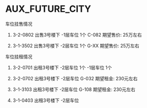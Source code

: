 # AUX_FUTURE_CITY
车位挂售情况

1. 3-2-0802 出售3号楼下 -1层车位 1个 C-082 期望售价: 25万左右

2. 3-1-3502 出售3号楼下 -2层车位 1个 G-XX 期望售价: 25万左右



车位挂租情况

1. 3-2-0701 出租3号楼下 -2层车位 1个
                      -1层车位 1个

2. 3-2-0702 出租3号楼下 -2层车位 G-032 期望租金: 230元左右

3. 3-1-3103 出租3号楼下 -2层车位 G-108 期望租金: 230元左右

4. 3-1-0403 出租3号楼下 -2层车位


